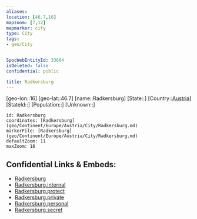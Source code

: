 ```yaml
---
aliases: 
location: [46.7,16]
mapzoom: [7,12] 
mapmarker: city 
type: City
tags:
- geo/City


SpocWebEntityId: 33604
isDeleted: false
confidential: public

title: Radkersburg
---
```

[geo-lon::16]
[geo-lat::46.7]
[name::Radkersburg]
[State::]
[Country::[Austria](geo/Continent/Europe/Austria.md)]
[StateId::]
[Population::]
[Unknown::]


```leaflet
id: Radkersburg
coordinates: [Radkersburg](geo/Continent/Europe/Austria/City/Radkersburg.md)
markerFile: [Radkersburg](geo/Continent/Europe/Austria/City/Radkersburg.md)
defaultZoom: 11 
maxZoom: 18
```


## Confidential Links & Embeds: 
- [Radkersburg](../../../../../../_public/geo/Continent/Europe/Austria/City/Radkersburg.md) 
- [Radkersburg.internal](../../../../../../_internal/geo/Continent/Europe/Austria/City/Radkersburg.internal.md) 
- [Radkersburg.protect](../../../../../../_protect/geo/Continent/Europe/Austria/City/Radkersburg.protect.md) 
- [Radkersburg.private](../../../../../../_private/geo/Continent/Europe/Austria/City/Radkersburg.private.md) 
- [Radkersburg.personal](../../../../../../_personal/geo/Continent/Europe/Austria/City/Radkersburg.personal.md) 
- [Radkersburg.secret](../../../../../../_secret/geo/Continent/Europe/Austria/City/Radkersburg.secret.md) 
